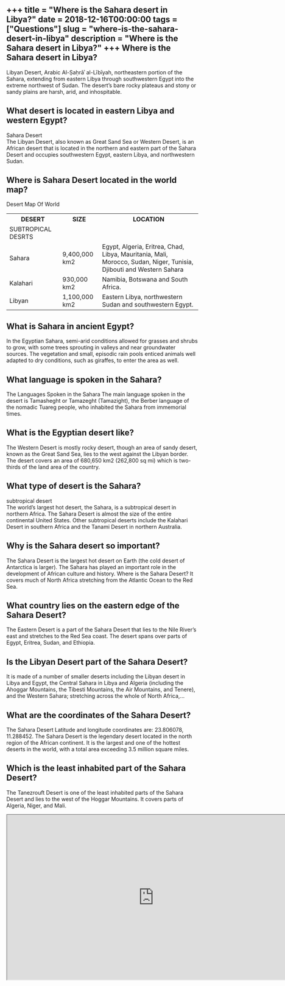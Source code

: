 +++
title = "Where is the Sahara desert in Libya?"
date = 2018-12-16T00:00:00
tags = ["Questions"]
slug = "where-is-the-sahara-desert-in-libya"
description = "Where is the Sahara desert in Libya?"
+++
Where is the Sahara desert in Libya?
------------------------------------

Libyan Desert, Arabic Al-Ṣaḥrāʾ al-Lībīyah, northeastern portion of the Sahara, extending from eastern Libya through southwestern Egypt into the extreme northwest of Sudan. The desert’s bare rocky plateaus and stony or sandy plains are harsh, arid, and inhospitable.

What desert is located in eastern Libya and western Egypt?
----------------------------------------------------------

Sahara Desert  
The Libyan Desert, also known as Great Sand Sea or Western Desert, is an African desert that is located in the northern and eastern part of the Sahara Desert and occupies southwestern Egypt, eastern Libya, and northwestern Sudan.

Where is Sahara Desert located in the world map?
------------------------------------------------

Desert Map Of World

<table><tr><th>DESERT</th><th>SIZE</th><th>LOCATION</th></tr><tr><td>SUBTROPICAL DESRTS</td></tr><tr><td>Sahara</td><td>9,400,000 km2</td><td>Egypt, Algeria, Eritrea, Chad, Libya, Mauritania, Mali, Morocco, Sudan, Niger, Tunisia, Djibouti and Western Sahara</td></tr><tr><td>Kalahari</td><td>930,000 km2</td><td>Namibia, Botswana and South Africa.</td></tr><tr><td>Libyan</td><td>1,100,000 km2</td><td>Eastern Libya, northwestern Sudan and southwestern Egypt.</td></tr></table>

What is Sahara in ancient Egypt?
--------------------------------

In the Egyptian Sahara, semi-arid conditions allowed for grasses and shrubs to grow, with some trees sprouting in valleys and near groundwater sources. The vegetation and small, episodic rain pools enticed animals well adapted to dry conditions, such as giraffes, to enter the area as well.

What language is spoken in the Sahara?
--------------------------------------

The Languages Spoken in the Sahara The main language spoken in the desert is Tamasheght or Tamazeght (Tamazight), the Berber language of the nomadic Tuareg people, who inhabited the Sahara from immemorial times.

What is the Egyptian desert like?
---------------------------------

The Western Desert is mostly rocky desert, though an area of sandy desert, known as the Great Sand Sea, lies to the west against the Libyan border. The desert covers an area of 680,650 km2 (262,800 sq mi) which is two-thirds of the land area of the country.

What type of desert is the Sahara?
----------------------------------

subtropical desert  
The world’s largest hot desert, the Sahara, is a subtropical desert in northern Africa. The Sahara Desert is almost the size of the entire continental United States. Other subtropical deserts include the Kalahari Desert in southern Africa and the Tanami Desert in northern Australia.

Why is the Sahara desert so important?
--------------------------------------

The Sahara Desert is the largest hot desert on Earth (the cold desert of Antarctica is larger). The Sahara has played an important role in the development of African culture and history. Where is the Sahara Desert? It covers much of North Africa stretching from the Atlantic Ocean to the Red Sea.

What country lies on the eastern edge of the Sahara Desert?
-----------------------------------------------------------

The Eastern Desert is a part of the Sahara Desert that lies to the Nile River’s east and stretches to the Red Sea coast. The desert spans over parts of Egypt, Eritrea, Sudan, and Ethiopia.

Is the Libyan Desert part of the Sahara Desert?
-----------------------------------------------

It is made of a number of smaller deserts including the Libyan desert in Libya and Egypt, the Central Sahara in Libya and Algeria (including the Ahoggar Mountains, the Tibesti Mountains, the Air Mountains, and Tenere), and the Western Sahara; stretching across the whole of North Africa,…

What are the coordinates of the Sahara Desert?
----------------------------------------------

The Sahara Desert Latitude and longitude coordinates are: 23.806078, 11.288452. The Sahara Desert is the legendary desert located in the north region of the African continent. It is the largest and one of the hottest deserts in the world, with a total area exceeding 3.5 million square miles.

Which is the least inhabited part of the Sahara Desert?
-------------------------------------------------------

The Tanezrouft Desert is one of the least inhabited parts of the Sahara Desert and lies to the west of the Hoggar Mountains. It covers parts of Algeria, Niger, and Mali.

<iframe allow="accelerometer; autoplay; clipboard-write; encrypted-media; gyroscope; picture-in-picture" allowfullscreen="" class="__youtube_prefs__  epyt-is-override  no-lazyload" data-no-lazy="1" data-origheight="433" data-origwidth="770" data-skipgform_ajax_framebjll="" height="433" id="_ytid_58442" loading="lazy" src="https://www.youtube.com/embed/toTEiPXn-Gg?enablejsapi=1&autoplay=0&cc_load_policy=0&cc_lang_pref=&iv_load_policy=1&loop=0&modestbranding=0&rel=1&fs=1&playsinline=0&autohide=2&theme=dark&color=red&controls=1&" title="YouTube player" width="770"></iframe>